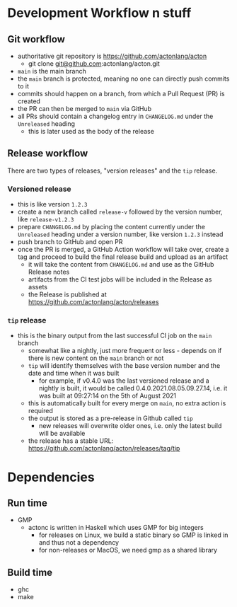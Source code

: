 # Development Workflow n stuff


## Git workflow

- authoritative git repository is https://github.com/actonlang/acton
  - git clone git@github.com:actonlang/acton.git
- `main` is the main branch
- the `main` branch is protected, meaning no one can directly push commits to it
- commits should happen on a branch, from which a Pull Request (PR) is created
- the PR can then be merged to `main` via GitHub
- all PRs should contain a changelog entry in `CHANGELOG.md` under the
  `Unreleased` heading
  - this is later used as the body of the release

## Release workflow

There are two types of releases, "version releases" and the `tip` release.

### Versioned release
- this is like version `1.2.3`
- create a new branch called `release-v` followed by the version number, like
  `release-v1.2.3`
- prepare `CHANGELOG.md` by placing the content currently under the `Unreleased`
  heading under a version number, like version `1.2.3` instead
- push branch to GitHub and open PR
- once the PR is merged, a GitHub Action workflow will take over, create a tag
  and proceed to build the final release build and upload as an artifact
  - it will take the content from `CHANGELOG.md` and use as the GitHub Release
    notes
  - artifacts from the CI test jobs will be included in the Release as assets
  - the Release is published at https://github.com/actonlang/acton/releases

### `tip` release
- this is the binary output from the last successful CI job on the `main`
  branch
  - somewhat like a nightly, just more frequent or less - depends on if there is
    new content on the `main` branch or not
  - `tip` will identify themselves with the base version number and the date
    and time when it was built
    - for example, if v0.4.0 was the last versioned release and a nightly is
      built, it would be called 0.4.0.2021.08.05.09.27.14, i.e. it was built at
      09:27:14 on the 5th of August 2021
  - this is automatically built for every merge on `main`, no extra action is
    required
  - the output is stored as a pre-release in Github called `tip`
    - new releases will overwrite older ones, i.e. only the latest build will be
      available
  - the release has a stable URL:
    https://github.com/actonlang/acton/releases/tag/tip


# Dependencies

## Run time
- GMP
  - actonc is written in Haskell which uses GMP for big integers
    - for releases on Linux, we build a static binary so GMP is linked in and
      thus not a dependency
    - for non-releases or MacOS, we need gmp as a shared library

## Build time
- ghc
- make
